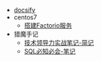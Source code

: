 - [docsify](docsify/README)
- centos7
  * [搭建Factorio服务](Centos_7/搭建Factorio服务)
- 猎魔手记
  * [技术领导力实战笔记-简记](猎魔手记/技术领导力实战笔记-简记)
  * [SQL必知必会-笔记](猎魔手记/SQL必知必会-笔记)